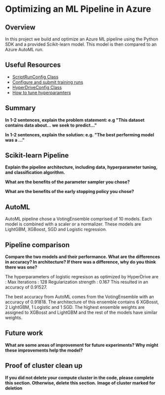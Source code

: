 # Optimizing an ML Pipeline in Azure

## Overview
In this project we build and optimize an Azure ML pipeline using the Python SDK and a provided Scikit-learn model.
This model is then compared to an Azure AutoML run.

## Useful Resources
- [ScriptRunConfig Class](https://docs.microsoft.com/en-us/python/api/azureml-core/azureml.core.scriptrunconfig?view=azure-ml-py)
- [Configure and submit training runs](https://docs.microsoft.com/en-us/azure/machine-learning/how-to-set-up-training-targets)
- [HyperDriveConfig Class](https://docs.microsoft.com/en-us/python/api/azureml-train-core/azureml.train.hyperdrive.hyperdriveconfig?view=azure-ml-py)
- [How to tune hyperparamters](https://docs.microsoft.com/en-us/azure/machine-learning/how-to-tune-hyperparameters)


## Summary
**In 1-2 sentences, explain the problem statement: e.g "This dataset contains data about... we seek to predict..."**

**In 1-2 sentences, explain the solution: e.g. "The best performing model was a ..."**

## Scikit-learn Pipeline
**Explain the pipeline architecture, including data, hyperparameter tuning, and classification algorithm.**

**What are the benefits of the parameter sampler you chose?**

**What are the benefits of the early stopping policy you chose?**

## AutoML
AutoML pipeline chose a VotingEnsemble comprised of 10 models. Each model is combined with a scaler or a normalizer. These models are LightGBM, XGBoost, SGD and Logistic regression. 

## Pipeline comparison
**Compare the two models and their performance. What are the differences in accuracy? In architecture? If there was a difference, why do you think there was one?**

The hyperparameters of logistic regresison as optimized by HyperDrive are : 
Max Iterations : 128
Regularization strength : 0.167
This resulted in an accuracy of 0.91527. 

The best accuracy from AutoML comes from the VotingEnsemble with an accuracy of 0.91818. The architecture of this ensemble contains 6 XGBosst, 2 LightGBM, 1 Logistic and 1 SGD. The highest ensemble weights are assigned to XGBosst and LightGBM and the rest of the models have similar weights.

## Future work
**What are some areas of improvement for future experiments? Why might these improvements help the model?**

## Proof of cluster clean up
**If you did not delete your compute cluster in the code, please complete this section. Otherwise, delete this section.**
**Image of cluster marked for deletion**
